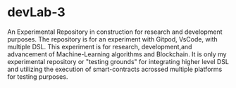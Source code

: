 # devLab-3
An Experimental Repository in construction for research and development purposes.
The repository is for an experiment with Gitpod, VsCode, with multiple DSL. This experiment is for research, development,and advancement of Machine-Learning algorithms and Blockchain. It is only my experimental repository or "testing grounds" for integrating higher level DSL and utilizing the execution of smart-contracts acrossed multiple platforms for testing purposes.

